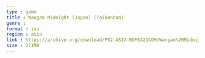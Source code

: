 ```yaml
---
type : game
title : Wangan Midnight (Japan) (Taikenban)
genre : 
format : iso
region : asia
link : https://archive.org/download/PS2-ASIA-ROMS321COM/Wangan%20Midnight%20%28Japan%29%20%28Taikenban%29.7z
size : 271MB
---
```

